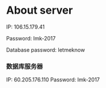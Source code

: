 # About server
IP: 106.15.179.41

Password: lmk-2017

Database password: letmeknow

### 数据库服务器
IP: 60.205.176.110
Password: lmk-2017
